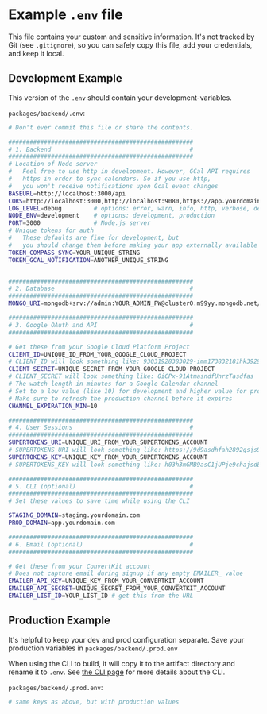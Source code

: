 # Example `.env` file

This file contains your custom and sensitive information. It's not tracked by Git (see `.gitignore`), so you can safely copy this file, add your credentials, and keep it local.

## Development Example

This version of the `.env` should contain your development-variables.

`packages/backend/.env`:

```bash
# Don't ever commit this file or share the contents.

####################################################
# 1. Backend                                       #
####################################################
# Location of Node server
#   Feel free to use http in development. However, GCal API requires
#   https in order to sync calendars. So if you use http,
#   you won't receive notifications upon Gcal event changes
BASEURL=http://localhost:3000/api
CORS=http://localhost:3000,http://localhost:9080,https://app.yourdomain.com,app://rse
LOG_LEVEL=debug         # options: error, warn, info, http, verbose, debug, silly
NODE_ENV=development    # options: development, production
PORT=3000               # Node.js server
# Unique tokens for auth
#   These defaults are fine for development, but
#   you should change them before making your app externally available
TOKEN_COMPASS_SYNC=YOUR_UNIQUE_STRING
TOKEN_GCAL_NOTIFICATION=ANOTHER_UNIQUE_STRING


####################################################
# 2. Database                                      #
####################################################
MONGO_URI=mongodb+srv://admin:YOUR_ADMIN_PW@cluster0.m99yy.mongodb.net/dev_calendar?authSource=admin&retryWrites=true&w=majority&tls=true

####################################################
# 3. Google OAuth and API                          #
####################################################

# Get these from your Google Cloud Platform Project
CLIENT_ID=UNIQUE_ID_FROM_YOUR_GOOGLE_CLOUD_PROJECT
# CLIENT_ID will look something like: 93031928383029-imm173832181hk392938191020saasdfasd9d.apps.googleusercontent.com
CLIENT_SECRET=UNIQUE_SECRET_FROM_YOUR_GOOGLE_CLOUD_PROJECT
# CLIENT_SECRET will look something like: OiCPx-91AtmasndfUnrzTasdfas
# The watch length in minutes for a Google Calendar channel
# Set to a low value (like 10) for development and higher value for production.
# Make sure to refresh the production channel before it expires
CHANNEL_EXPIRATION_MIN=10

####################################################
# 4. User Sessions                                 #
####################################################
SUPERTOKENS_URI=UNIQUE_URI_FROM_YOUR_SUPERTOKENS_ACCOUNT
# SUPERTOKENS_URI will look something like: https://9d9asdhfah2892gsjs9881hvnzmmzh-us-west-1.aws.supertokens.io:3572
SUPERTOKENS_KEY=UNIQUE_KEY_FROM_YOUR_SUPERTOKENS_ACCOUNT
# SUPERTOKENS_KEY will look something like: h03h3mGMB9asC1jUPje9chajsdEd

####################################################
# 5. CLI (optional)                                #
####################################################
# Set these values to save time while using the CLI

STAGING_DOMAIN=staging.yourdomain.com
PROD_DOMAIN=app.yourdomain.com

####################################################
# 6. Email (optional)                              #
####################################################

# Get these from your ConvertKit account
# Does not capture email during signup if any empty EMAILER_ value
EMAILER_API_KEY=UNIQUE_KEY_FROM_YOUR_CONVERTKIT_ACCOUNT
EMAILER_API_SECRET=UNIQUE_SECRET_FROM_YOUR_CONVERTKIT_ACCOUNT
EMAILER_LIST_ID=YOUR_LIST_ID # get this from the URL
```

## Production Example

It's helpful to keep your dev and prod configuration separate. Save your production variables in `packages/backend/.prod.env`

When using the CLI to build, it will copy it to the artifact directory and rename it to `.env`. See [the CLI page](../../guides/cli) for more details about the CLI.

`packages/backend/.prod.env`:

```bash
# same keys as above, but with production values

```
